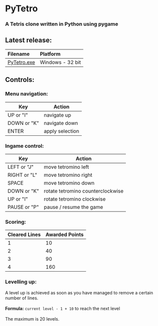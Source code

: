 PyTetro
=======
### A Tetris clone written in Python using pygame


Latest release:
---------------
|Filename|Platform|
|:---|:---|
|[PyTetro.exe](https://github.com/q-g-j/PyTetro/releases/download/latest/PyTetro.exe)|Windows - 32 bit||

Controls:
---------

### Menu navigation:
|Key|Action|
|-|-|
|UP or "I"|navigate up|
|DOWN or "K"|navigate down|
|ENTER|apply selection|

### Ingame control:
|Key|Action|
|-|-|
|LEFT or "J"|move tetromino left|
|RIGHT or "L"|move tetromino right|
|SPACE|move tetromino down|
|DOWN or "K"|rotate tetromino counterclockwise|
|UP or "I"|rotate tetromino clockwise|
|PAUSE or "P"|pause / resume the game|

### Scoring:
|Cleared Lines|Awarded Points|
|-|-|
|1|10|
|2|40|
|3|90|
|4|160|

### Levelling up:
A level up is achieved as soon as you have managed to remove a certain number of lines.<br/><br/>
**Formula:** ```current level - 1 + 10``` to reach the next level<br/><br/>
The maximum is 20 levels.

